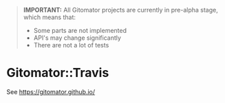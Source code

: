 > **IMPORTANT:** All Gitomator projects are currently in pre-alpha stage, which means that:        
>
>  * Some parts are not implemented
>  * API's may change significantly
>  * There are not a lot of tests
>

# Gitomator::Travis

See https://gitomator.github.io/
